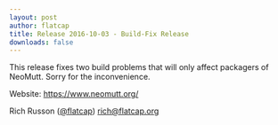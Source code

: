 ```yaml
---
layout: post
author: flatcap
title: Release 2016-10-03 - Build-Fix Release
downloads: false
---
```


This release fixes two build problems that will only affect packagers of NeoMutt.
Sorry for the inconvenience.

Website: https://www.neomutt.org/

Rich Russon ([@flatcap](https://github.com/flatcap))
rich@flatcap.org

